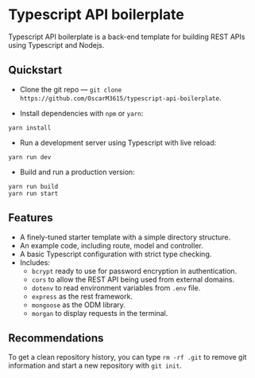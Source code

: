 # Typescript API boilerplate

Typescript API boilerplate is a back-end template for building REST APIs using
Typescript and Nodejs.

## Quickstart

- Clone the git repo — `git clone
https://github.com/OscarM3615/typescript-api-boilerplate`.

- Install dependencies with `npm` or `yarn`:

```shell
yarn install
```

- Run a development server using Typescript with live reload:

```shell
yarn run dev
```

- Build and run a production version:

```shell
yarn run build
yarn run start
```

## Features

- A finely-tuned starter template with a simple directory structure.
- An example code, including route, model and controller.
- A basic Typescript configuration with strict type checking.
- Includes:
  - `bcrypt` ready to use for password encryption in authentication.
  - `cors` to allow the REST API being used from external domains.
  - `dotenv` to read environment variables from `.env` file.
  - `express` as the rest framework.
  - `mongoose` as the ODM library.
  - `morgan` to display requests in the terminal.

## Recommendations

To get a clean repository history, you can type `rm -rf .git` to remove git
information and start a new repository with `git init`.
